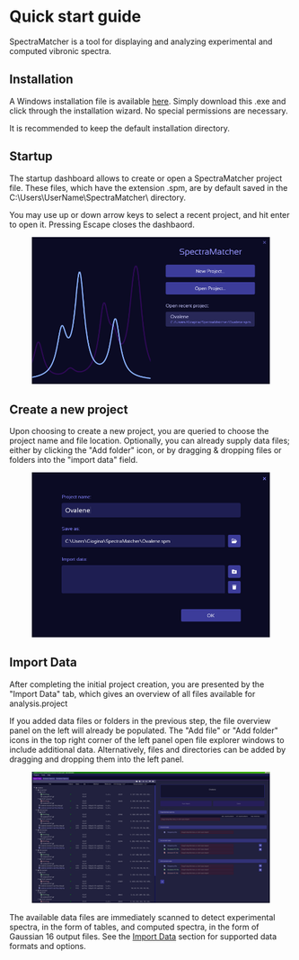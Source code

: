 # Quick start guide

SpectraMatcher is a tool for displaying and analyzing experimental and computed vibronic spectra.

## Installation

A Windows installation file is available [here](../installer/SpectraMatcher-setup.exe). Simply download this .exe and click through the installation wizard. No special permissions are necessary.

It is recommended to keep the default installation directory.

## Startup

The startup dashboard allows to create or open a SpectraMatcher project file. These files, which have the extension .spm, are by default saved in the C:\Users\UserName\SpectraMatcher\ directory.

You may use up or down arrow keys to select a recent project, and hit enter to open it. Pressing Escape closes the dashbaord.

<figure><img src=".gitbook/assets/Dashboard.png" alt=""><figcaption></figcaption></figure>

## Create a new project

Upon choosing to create a new project, you are queried to choose the project name and file location. Optionally, you can already supply data files; either by clicking the "Add folder" icon, or by dragging & dropping files or folders into the "import data" field.

<figure><img src=".gitbook/assets/Create_Project.png" alt=""><figcaption></figcaption></figure>

## Import Data

After completing the initial project creation, you are presented by the "Import Data" tab, which gives an overview of all files available for analysis.project

If you added data files or folders in the previous step, the file overview panel on the left will already be populated. The "Add file" or "Add folder" icons in the top right corner of the left panel open file explorer windows to include additional data. Alternatively, files and directories can be added by dragging and dropping them into the left panel.

<figure><img src=".gitbook/assets/Import_Data.png" alt=""><figcaption></figcaption></figure>

The available data files are immediately scanned to detect experimental spectra, in the form of tables, and computed spectra, in the form of Gaussian 16 output files.
See the [Import Data](File%20explorer.md) section for supported data formats and options.




